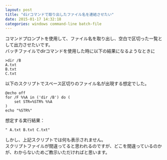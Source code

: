 ```yaml
---
layout: post
title: "dirコマンドで取り出したファイル名を連結させたい"
date: 2015-01-17 14:32:18
categories: windows command-line batch-file
---
```

<p>コマンドプロンプトを使用して、ファイル名を取り出し、空白で区切った一覧として出力させたいです。<br>
バッチファイルでdirコマンドを使用した時に以下の結果になるようなときに</p>

<pre><code>&gt;dir /B
A.txt
B.txt
C.txt   
</code></pre>

<p>以下のスクリプトでスペース区切りのファイル名が出現する想定でした。</p>

<pre><code>@echo off  
for /F %%A in ('dir /B') do (  
    set STR=%STR% %%A  
)  
echo "%STR%"
</code></pre>

<p>想定する実行結果：</p>

<pre><code>" A.txt B.txt C.txt"
</code></pre>

<p>しかし、上記スクリプトでは何も表示されません。<br>
スクリプトファイルが間違ってると思われるのですが、どこを間違っているのかが、わからないためご教示いただければと思います。</p>
